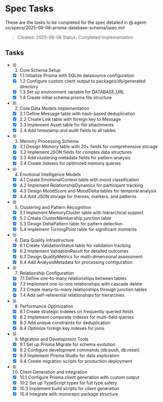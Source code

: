 # Spec Tasks

These are the tasks to be completed for the spec detailed in @.agent-os/specs/2025-08-08-prisma-database-schema/spec.md

> Created: 2025-08-08
> Status: Completed Implementation

## Tasks

- [x] 1. Core Schema Setup
  - [x] 1.1 Initialize Prisma with SQLite datasource configuration
  - [x] 1.2 Configure custom client output to packages/db/generated directory
  - [x] 1.3 Set up environment variable for DATABASE_URL
  - [x] 1.4 Create initial schema.prisma file structure

- [x] 2. Core Data Models Implementation
  - [x] 2.1 Define Message table with hash-based deduplication
  - [x] 2.2 Create Link table with foreign key to Message
  - [x] 2.3 Implement Asset table for file attachments
  - [x] 2.4 Add timestamp and audit fields to all tables

- [x] 3. Memory Processing Schema
  - [x] 3.1 Design Memory table with 20+ fields for comprehensive storage
  - [x] 3.2 Implement JSON fields for complex data structures
  - [x] 3.3 Add clustering metadata fields for pattern analysis
  - [x] 3.4 Create indexes for optimized memory queries

- [x] 4. Emotional Intelligence Models
  - [x] 4.1 Create EmotionalContext table with mood classification
  - [x] 4.2 Implement RelationshipDynamics for participant tracking
  - [x] 4.3 Design MoodScore and MoodDelta tables for temporal analysis
  - [x] 4.4 Add JSON storage for themes, markers, and patterns

- [x] 5. Clustering and Pattern Recognition
  - [x] 5.1 Implement MemoryCluster table with hierarchical support
  - [x] 5.2 Create ClusterMembership junction table
  - [x] 5.3 Design DeltaPattern table for pattern detection
  - [x] 5.4 Implement TurningPoint table for significant moments

- [x] 6. Data Quality Infrastructure
  - [x] 6.1 Create ValidationStatus table for validation tracking
  - [x] 6.2 Implement ValidationResult for detailed outcomes
  - [x] 6.3 Design QualityMetrics for multi-dimensional assessment
  - [x] 6.4 Add AnalysisMetadata for processing configuration

- [x] 7. Relationship Configuration
  - [x] 7.1 Define one-to-many relationships between tables
  - [x] 7.2 Implement one-to-one relationships with cascade delete
  - [x] 7.3 Create many-to-many relationships through junction tables
  - [x] 7.4 Add self-referential relationships for hierarchies

- [x] 8. Performance Optimization
  - [x] 8.1 Create strategic indexes on frequently queried fields
  - [x] 8.2 Implement composite indexes for multi-field queries
  - [x] 8.3 Add unique constraints for deduplication
  - [x] 8.4 Optimize foreign key indexes for joins

- [x] 9. Migration and Development Tools
  - [x] 9.1 Set up Prisma Migrate for schema evolution
  - [x] 9.2 Configure development commands (db:push, db:reset)
  - [x] 9.3 Implement Prisma Studio for data exploration
  - [x] 9.4 Create migration scripts for production deployment

- [x] 10. Client Generation and Integration
  - [x] 10.1 Configure Prisma client generation with custom output
  - [x] 10.2 Set up TypeScript types for full type safety
  - [x] 10.3 Implement build scripts for client generation
  - [x] 10.4 Integrate with monorepo package structure

